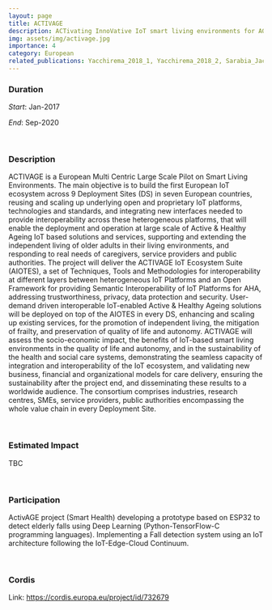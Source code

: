 ```yaml
---
layout: page
title: ACTIVAGE 
description: ACTivating InnoVative IoT smart living environments for AGEing well
img: assets/img/activage.jpg
importance: 4
category: European
related_publications: Yacchirema_2018_1, Yacchirema_2018_2, Sarabia_Jacome_2019, Sarabia_J_come_2020
---
```


### Duration

*Start*: Jan-2017


*End*: Sep-2020 

&nbsp;

### Description
ACTIVAGE is a European Multi Centric Large Scale Pilot on Smart Living Environments. The main objective is to build the first European IoT ecosystem across 9 Deployment Sites (DS) in seven European countries, reusing and scaling up underlying open and proprietary IoT platforms, technologies and standards, and integrating new interfaces needed to provide interoperability across these heterogeneous platforms, that will enable the deployment and operation at large scale of Active & Healthy Ageing IoT based solutions and services, supporting and extending the independent living of older adults in their living environments, and responding to real needs of caregivers, service providers and public authorities. The project will deliver the ACTIVAGE IoT Ecosystem Suite (AIOTES), a set of Techniques, Tools and Methodologies for interoperability at different layers between heterogeneous IoT Platforms and an Open Framework for providing Semantic Interoperability of IoT Platforms for AHA, addressing trustworthiness, privacy, data protection and security. User-demand driven interoperable IoT-enabled Active & Healthy Ageing solutions will be deployed on top of the AIOTES in every DS, enhancing and scaling up existing services, for the promotion of independent living, the mitigation of frailty, and preservation of quality of life and autonomy. ACTIVAGE will assess the socio-economic impact, the benefits of IoT-based smart living environments in the quality of life and autonomy, and in the sustainability of the health and social care systems, demonstrating the seamless capacity of integration and interoperability of the IoT ecosystem, and validating new business, financial and organizational models for care delivery, ensuring the sustainability after the project end, and disseminating these results to a worldwide audience. The consortium comprises industries, research centres, SMEs, service providers, public authorities encompassing the whole value chain in every Deployment Site.



&nbsp;


### Estimated Impact
TBC


&nbsp;

### Participation
ActivAGE project (Smart Health) developing a prototype based on ESP32 to detect elderly falls using Deep Learning (Python-TensorFlow-C programming languages). Implementing a Fall detection system using an IoT architecture following the IoT-Edge-Cloud Continuum.



&nbsp;

### Cordis
Link: https://cordis.europa.eu/project/id/732679

&nbsp;



